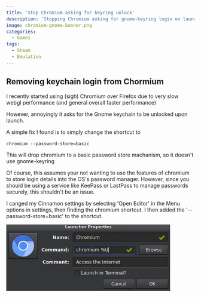 ```yaml
---
title: 'Stop Chromium asking for keyring unlock'
description: 'Stopping Chromium asking for gnome-keyring login on launch'
image: chromium-gnome-banner.png
categories:
  - Games
tags:
  - Steam
  - Emulation
---
```


## Removing keychain login from Chormium

I recently started using (sigh) Chromium over Firefox due to very slow webgl performance (and general overall faster performance)

However, annoyingly it asks for the Gnome keychain to be unlocked upon launch.

A simple fix I found is to simply change the shortcut to

```
chromium --password-store=basic
```

This will drop chromium to a basic password store machanism, so it doesn't use gnome-keyring

Of course, this assumes your not wanting to use the features of chromium to store login details into the OS's password manager.
However, since you should be using a service like KeePass or LastPass to manage passwords securely, this shouldn't be an issue.

I canged my Cinnamon settings by selecting 'Open Editor' in the Menu options in settings, then finding the chromium shortcut. I then added the '--password-store=basic' to the shortcut.

![Stopping chromium keyring unlock warning](chromium-password-basic.gif)
